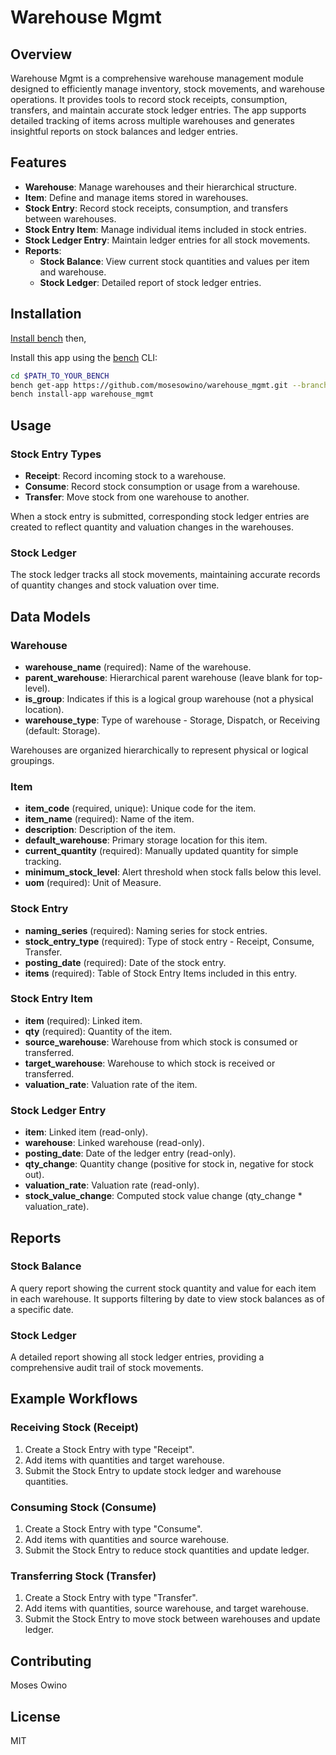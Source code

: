 # Warehouse Mgmt

## Overview
Warehouse Mgmt is a comprehensive warehouse management module designed to efficiently manage inventory, stock movements, and warehouse operations. It provides tools to record stock receipts, consumption, transfers, and maintain accurate stock ledger entries. The app supports detailed tracking of items across multiple warehouses and generates insightful reports on stock balances and ledger entries.

## Features
- **Warehouse**: Manage warehouses and their hierarchical structure.
- **Item**: Define and manage items stored in warehouses.
- **Stock Entry**: Record stock receipts, consumption, and transfers between warehouses.
- **Stock Entry Item**: Manage individual items included in stock entries.
- **Stock Ledger Entry**: Maintain ledger entries for all stock movements.
- **Reports**:
  - **Stock Balance**: View current stock quantities and values per item and warehouse.
  - **Stock Ledger**: Detailed report of stock ledger entries.

## Installation
[Install bench](https://github.com/frappe/bench) then,

Install this app using the [bench](https://github.com/frappe/bench) CLI:

```bash
cd $PATH_TO_YOUR_BENCH
bench get-app https://github.com/mosesowino/warehouse_mgmt.git --branch main
bench install-app warehouse_mgmt
```

## Usage

### Stock Entry Types
- **Receipt**: Record incoming stock to a warehouse.
- **Consume**: Record stock consumption or usage from a warehouse.
- **Transfer**: Move stock from one warehouse to another.

When a stock entry is submitted, corresponding stock ledger entries are created to reflect quantity and valuation changes in the warehouses.

### Stock Ledger
The stock ledger tracks all stock movements, maintaining accurate records of quantity changes and stock valuation over time.

## Data Models

### Warehouse
- **warehouse_name** (required): Name of the warehouse.
- **parent_warehouse**: Hierarchical parent warehouse (leave blank for top-level).
- **is_group**: Indicates if this is a logical group warehouse (not a physical location).
- **warehouse_type**: Type of warehouse - Storage, Dispatch, or Receiving (default: Storage).

Warehouses are organized hierarchically to represent physical or logical groupings.

### Item
- **item_code** (required, unique): Unique code for the item.
- **item_name** (required): Name of the item.
- **description**: Description of the item.
- **default_warehouse**: Primary storage location for this item.
- **current_quantity** (required): Manually updated quantity for simple tracking.
- **minimum_stock_level**: Alert threshold when stock falls below this level.
- **uom** (required): Unit of Measure.

### Stock Entry
- **naming_series** (required): Naming series for stock entries.
- **stock_entry_type** (required): Type of stock entry - Receipt, Consume, Transfer.
- **posting_date** (required): Date of the stock entry.
- **items** (required): Table of Stock Entry Items included in this entry.

### Stock Entry Item
- **item** (required): Linked item.
- **qty** (required): Quantity of the item.
- **source_warehouse**: Warehouse from which stock is consumed or transferred.
- **target_warehouse**: Warehouse to which stock is received or transferred.
- **valuation_rate**: Valuation rate of the item.

### Stock Ledger Entry
- **item**: Linked item (read-only).
- **warehouse**: Linked warehouse (read-only).
- **posting_date**: Date of the ledger entry (read-only).
- **qty_change**: Quantity change (positive for stock in, negative for stock out).
- **valuation_rate**: Valuation rate (read-only).
- **stock_value_change**: Computed stock value change (qty_change * valuation_rate).

## Reports

### Stock Balance
A query report showing the current stock quantity and value for each item in each warehouse. It supports filtering by date to view stock balances as of a specific date.

### Stock Ledger
A detailed report showing all stock ledger entries, providing a comprehensive audit trail of stock movements.

## Example Workflows

### Receiving Stock (Receipt)
1. Create a Stock Entry with type "Receipt".
2. Add items with quantities and target warehouse.
3. Submit the Stock Entry to update stock ledger and warehouse quantities.

### Consuming Stock (Consume)
1. Create a Stock Entry with type "Consume".
2. Add items with quantities and source warehouse.
3. Submit the Stock Entry to reduce stock quantities and update ledger.

### Transferring Stock (Transfer)
1. Create a Stock Entry with type "Transfer".
2. Add items with quantities, source warehouse, and target warehouse.
3. Submit the Stock Entry to move stock between warehouses and update ledger.

## Contributing
Moses Owino

## License
MIT
